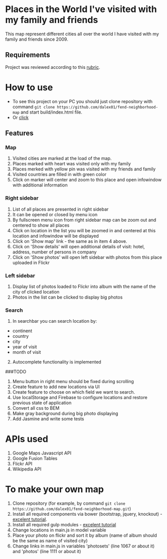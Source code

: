 # Places in the World I've visited with my family and friends

This map represent different cities all over the world I have visited with my family and friends since 2009.

## Requirements

Project was reviewed according to this [rubric](http://i.imgur.com/ATBMaeB.png).

# How to use

* To see this project on your PC you should just clone repository with command `git clone https://github.com/dalex01/fend-neighborhood-map` and start build/index.html file.
* Or [click](http://dalex01.github.io/fend-neighborhood-map/build)

## Features

### Map

1. Visited cities are marked at the load of the map.
2. Places marked with heart was visited only with my family
3. Places merked with yellow pin was visited with my friends and family
4. Visited countries are filled in with green color
5. Click on marker will center and zoom to this place and open infowindow with additional information

### Right sidebar

1. List of all places are presented in right sidebar
2. It can be opened or closed by menu icon
3. By fullscreen menu icon from right sidebar map can be zoom out and centered to show all places
4. Click on location in the list you will be zoomed in and centered at this location and infowindow will be displayed
5. Click on 'Show map' link - the same as in item 4 above.
6. Click on 'Show details' will open additional details of visit: hotel, address, number of persons in company
7. Click on 'Show photos' will open left sidebar with photos from this place uploaded in Flickr

### Left sidebar

1. Display list of photos loaded to Flickr into album with the name of the city of clicked location
2. Photos in the list can be clicked to display big photos

### Search

1. In searchbar you can search location by:
  - continent
  - country
  - city
  - year of visit
  - month of visit
2. Autocomplete functionality is implemented

###TODO

1. Menu button in right menu should be fixed during scrolling
2. Create feature to add new locations via UI
3. Create feature to choose on which field we want to search.
4. Use localStorage and Firebase to configure locations and restore previous state of application
5. Convert all css to BEM
6. Make gray background during big photo displaying
7. Add Jasmine and write some tests


# APIs used

1. Google Maps Javascript API
2. Google Fusion Tables
3. Flickr API
4. Wikipedia API

# To make your own map

1. Clone repository (for example, by command `git clone https://github.com/dalex01/fend-neighborhood-map.git`)
2. Install all required components via bower (bootstrap, jquery, knockout) - [excelent tutorial](https://blog.engineyard.com/2014/frontend-dependencies-management-part-1).
3. Install all required gulp modules - [excelent tutorial](https://blog.engineyard.com/2014/frontend-dependencies-management-part-2)
4. Change locations in main.js in model variable
5. Place your photo on flickr and sort it by album (name of album should be the same as name of visited city)
6. Change links in main.js in variables 'photosets' (line 1067 or about it) and 'photos' (line 1111 or about it)